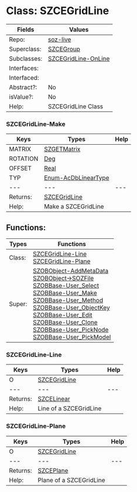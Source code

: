 
# Class:	SZCEGridLine

| Fields | Values |
| --------- | --------- |
| Repo: | [soz-live](/repos/soz-live.html) |
| Superclass: | [SZCEGroup](SZCEGroup.html) |
| Subclasses: | [SZCEGridLine-OnLine](SZCEGridLine-OnLine.html) |
| Interfaces: |  |
| Interfaced: |  |
| Abstract?: | No |
| isValue?: | No |
| Help: | SZCEGridLine Class |

### SZCEGridLine-Make

| Keys | Types | Help |
| --------- | --------- | --------- |
| MATRIX | [SZGETMatrix](SZGETMatrix.html) |  |
| ROTATION | [Deg](Deg.html) |  |
| OFFSET | [Real](Real.html) |  |
| TYP | [Enum-AcDbLinearType](Enum-AcDbLinearType.html) |  |
| --- | --- | --- |
| Returns: | [SZCEGridLine](SZCEGridLine.html) |
| Help: | Make a SZCEGridLine |


## Functions:

| Types | Functions |
| --------- | --------- |
| Class: | [SZCEGridLine-Line](#SZCEGridLine-Line) <br> [SZCEGridLine-Plane](#SZCEGridLine-Plane) |
| Super: | [SZOBObject-AddMetaData](SZOBObject.html) <br> [SZOBObject->SOZFile](SZOBObject.html) <br> [SZOBBase-User_Select](SZOBBase.html) <br> [SZOBBase-User_Make](SZOBBase.html) <br> [SZOBBase-User_Method](SZOBBase.html) <br> [SZOBBase-User_ObjectKey](SZOBBase.html) <br> [SZOBBase-User_Edit](SZOBBase.html) <br> [SZOBBase-User_Clone](SZOBBase.html) <br> [SZOBBase-User_PickNode](SZOBBase.html) <br> [SZOBBase-User_PickModel](SZOBBase.html) |


### SZCEGridLine-Line

| Keys | Types | Help |
| --------- | --------- | --------- |
| O | [SZCEGridLine](SZCEGridLine.html) |  |
| --- | --- | --- |
| Returns: | [SZCELinear](SZCELinear.html) |
| Help: | Line of a SZCEGridLine |

### SZCEGridLine-Plane

| Keys | Types | Help |
| --------- | --------- | --------- |
| O | [SZCEGridLine](SZCEGridLine.html) |  |
| --- | --- | --- |
| Returns: | [SZCEPlane](SZCEPlane.html) |
| Help: | Plane of a SZCEGridLine |

